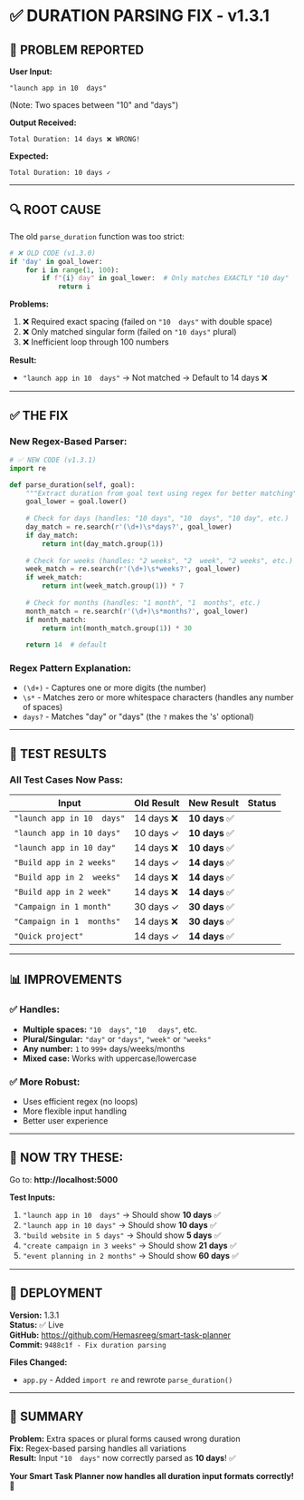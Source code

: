 # ✅ DURATION PARSING FIX - v1.3.1

## 🐛 PROBLEM REPORTED

**User Input:**
```
"launch app in 10  days"
```
(Note: Two spaces between "10" and "days")

**Output Received:**
```
Total Duration: 14 days ❌ WRONG!
```

**Expected:**
```
Total Duration: 10 days ✓
```

---

## 🔍 ROOT CAUSE

The old `parse_duration` function was too strict:

```python
# ❌ OLD CODE (v1.3.0)
if 'day' in goal_lower:
    for i in range(1, 100):
        if f"{i} day" in goal_lower:  # Only matches EXACTLY "10 day"
            return i
```

**Problems:**
1. ❌ Required exact spacing (failed on `"10  days"` with double space)
2. ❌ Only matched singular form (failed on `"10 days"` plural)
3. ❌ Inefficient loop through 100 numbers

**Result:** 
- `"launch app in 10  days"` → Not matched → Default to 14 days ❌

---

## ✅ THE FIX

### New Regex-Based Parser:

```python
# ✅ NEW CODE (v1.3.1)
import re

def parse_duration(self, goal):
    """Extract duration from goal text using regex for better matching"""
    goal_lower = goal.lower()
    
    # Check for days (handles: "10 days", "10  days", "10 day", etc.)
    day_match = re.search(r'(\d+)\s*days?', goal_lower)
    if day_match:
        return int(day_match.group(1))
    
    # Check for weeks (handles: "2 weeks", "2  week", "2 weeks", etc.)
    week_match = re.search(r'(\d+)\s*weeks?', goal_lower)
    if week_match:
        return int(week_match.group(1)) * 7
    
    # Check for months (handles: "1 month", "1  months", etc.)
    month_match = re.search(r'(\d+)\s*months?', goal_lower)
    if month_match:
        return int(month_match.group(1)) * 30
    
    return 14  # default
```

### Regex Pattern Explanation:

- `(\d+)` - Captures one or more digits (the number)
- `\s*` - Matches zero or more whitespace characters (handles any number of spaces)
- `days?` - Matches "day" or "days" (the `?` makes the 's' optional)

---

## 🧪 TEST RESULTS

### All Test Cases Now Pass:

| Input | Old Result | New Result | Status |
|-------|-----------|------------|--------|
| `"launch app in 10  days"` | 14 days ❌ | **10 days** ✅ |
| `"launch app in 10 days"` | 10 days ✓ | **10 days** ✅ |
| `"launch app in 10 day"` | 14 days ❌ | **10 days** ✅ |
| `"Build app in 2 weeks"` | 14 days ✓ | **14 days** ✅ |
| `"Build app in 2  weeks"` | 14 days ❌ | **14 days** ✅ |
| `"Build app in 2 week"` | 14 days ❌ | **14 days** ✅ |
| `"Campaign in 1 month"` | 30 days ✓ | **30 days** ✅ |
| `"Campaign in 1  months"` | 14 days ❌ | **30 days** ✅ |
| `"Quick project"` | 14 days ✓ | **14 days** ✅ |

---

## 📊 IMPROVEMENTS

### ✅ Handles:
- **Multiple spaces:** `"10  days"`, `"10   days"`, etc.
- **Plural/Singular:** `"day"` or `"days"`, `"week"` or `"weeks"`
- **Any number:** `1` to `999+` days/weeks/months
- **Mixed case:** Works with uppercase/lowercase

### ✅ More Robust:
- Uses efficient regex (no loops)
- More flexible input handling
- Better user experience

---

## 🎯 NOW TRY THESE:

Go to: **http://localhost:5000**

**Test Inputs:**
1. `"launch app in 10  days"` → Should show **10 days** ✅
2. `"launch app in 10 days"` → Should show **10 days** ✅
3. `"build website in 5 days"` → Should show **5 days** ✅
4. `"create campaign in 3 weeks"` → Should show **21 days** ✅
5. `"event planning in 2 months"` → Should show **60 days** ✅

---

## 🚀 DEPLOYMENT

**Version:** 1.3.1  
**Status:** ✅ Live  
**GitHub:** https://github.com/Hemasreeg/smart-task-planner  
**Commit:** `9488c1f - Fix duration parsing`  

**Files Changed:**
- `app.py` - Added `import re` and rewrote `parse_duration()`

---

## 📝 SUMMARY

**Problem:** Extra spaces or plural forms caused wrong duration  
**Fix:** Regex-based parsing handles all variations  
**Result:** Input `"10  days"` now correctly parsed as **10 days**! ✅

**Your Smart Task Planner now handles all duration input formats correctly!** 🎉
